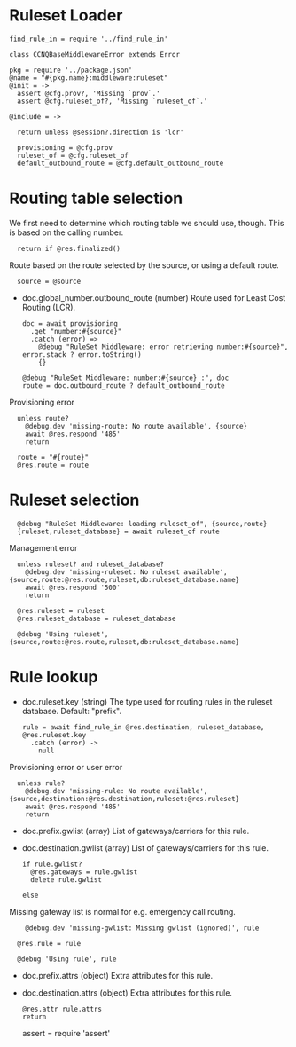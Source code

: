 Ruleset Loader
==============

    find_rule_in = require '../find_rule_in'

    class CCNQBaseMiddlewareError extends Error

    pkg = require '../package.json'
    @name = "#{pkg.name}:middleware:ruleset"
    @init = ->
      assert @cfg.prov?, 'Missing `prov`.'
      assert @cfg.ruleset_of?, 'Missing `ruleset_of`.'

    @include = ->

      return unless @session?.direction is 'lcr'

      provisioning = @cfg.prov
      ruleset_of = @cfg.ruleset_of
      default_outbound_route = @cfg.default_outbound_route

Routing table selection
=======================

We first need to determine which routing table we should use, though.
This is based on the calling number.

      return if @res.finalized()

Route based on the route selected by the source, or using a default route.

      source = @source

* doc.global_number.outbound_route (number) Route used for Least Cost Routing (LCR).

      doc = await provisioning
        .get "number:#{source}"
        .catch (error) =>
          @debug "RuleSet Middleware: error retrieving number:#{source}", error.stack ? error.toString()
          {}

      @debug "RuleSet Middleware: number:#{source} :", doc
      route = doc.outbound_route ? default_outbound_route

Provisioning error

      unless route?
        @debug.dev 'missing-route: No route available', {source}
        await @res.respond '485'
        return

      route = "#{route}"
      @res.route = route

Ruleset selection
=================

      @debug "RuleSet Middleware: loading ruleset_of", {source,route}
      {ruleset,ruleset_database} = await ruleset_of route

Management error

      unless ruleset? and ruleset_database?
        @debug.dev 'missing-ruleset: No ruleset available', {source,route:@res.route,ruleset,db:ruleset_database.name}
        await @res.respond '500'
        return

      @res.ruleset = ruleset
      @res.ruleset_database = ruleset_database

      @debug 'Using ruleset', {source,route:@res.route,ruleset,db:ruleset_database.name}

Rule lookup
===========

* doc.ruleset.key (string) The type used for routing rules in the ruleset database. Default: "prefix".

      rule = await find_rule_in @res.destination, ruleset_database, @res.ruleset.key
        .catch (error) ->
          null

Provisioning error or user error

      unless rule?
        @debug.dev 'missing-rule: No route available', {source,destination:@res.destination,ruleset:@res.ruleset}
        await @res.respond '485'
        return

* doc.prefix.gwlist (array) List of gateways/carriers for this rule.
* doc.destination.gwlist (array) List of gateways/carriers for this rule.

      if rule.gwlist?
        @res.gateways = rule.gwlist
        delete rule.gwlist

      else

Missing gateway list is normal for e.g. emergency call routing.

        @debug.dev 'missing-gwlist: Missing gwlist (ignored)', rule

      @res.rule = rule

      @debug 'Using rule', rule

* doc.prefix.attrs (object) Extra attributes for this rule.
* doc.destination.attrs (object) Extra attributes for this rule.

      @res.attr rule.attrs
      return

    assert = require 'assert'
